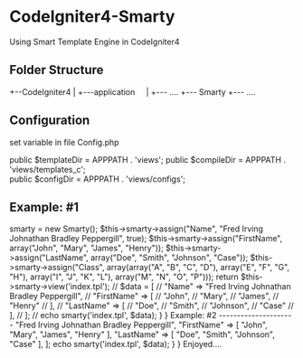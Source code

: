 # CodeIgniter4-Smarty

Using Smart Template Engine in CodeIgniter4

Folder Structure
----------------------
+--CodeIgniter4
   |
   +---application
       |
       +--- ....
	+--- Smarty
	+--- ....
	
Configuration
---------------------

set variable in file Config.php

public $templateDir = APPPATH . 'views';
public $compileDir = APPPATH . 'views/templates_c';		
public $configDir = APPPATH . 'views/configs';

Example: #1 
---------------------

<?php namespace App\Controllers;

use CodeIgniter\Controller;

use App\Smarty\Smarty;

class Home extends Controller
{
	private $smarty;
	
	public function index()
	{		
		$this->smarty = new Smarty();
	
		$this->smarty->assign("Name", "Fred Irving Johnathan Bradley Peppergill", true);
		$this->smarty->assign("FirstName", array("John", "Mary", "James", "Henry"));
		$this->smarty->assign("LastName", array("Doe", "Smith", "Johnson", "Case"));
		$this->smarty->assign("Class", array(array("A", "B", "C", "D"), array("E", "F", "G", "H"), array("I", "J", "K", "L"),
									    array("M", "N", "O", "P")));
										
		return $this->smarty->view('index.tpl');
		
		// $data = [
			// "Name" => "Fred Irving Johnathan Bradley Peppergill",
			// "FirstName" => [
				// "John", 
				// "Mary", 
				// "James", 
				// "Henry"
			// ],
			// "LastName" => [
				// "Doe", 
				// "Smith", 
				// "Johnson", 
				// "Case"
			// ],
		// ];
		
		// echo smarty('index.tpl', $data);
		
	}
}

Example: #2 
---------------------

<?php namespace App\Controllers;

use CodeIgniter\Controller;

require_once( APPPATH.'Smarty/Common.php' );

class Home extends Controller
{
	private $smarty;
	
	public function index()
	{		
		
		$data = [
			"Name" => "Fred Irving Johnathan Bradley Peppergill",
			"FirstName" => [
				"John", 
				"Mary", 
				"James", 
				"Henry"
			],
			"LastName" => [
				"Doe", 
				"Smith", 
				"Johnson", 
				"Case"
			],
		];
		
		echo smarty('index.tpl', $data);
		
	}
}

Enjoyed....
